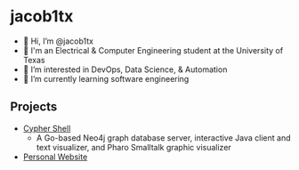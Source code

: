 jacob1tx
=========
* 👋 Hi, I’m @jacob1tx
* 🏫 I'm an Electrical & Computer Engineering student at the University of Texas
* 👀 I’m interested in DevOps, Data Science, & Automation
* 🌱 I’m currently learning software engineering

Projects
--------
* [Cypher Shell](https://github.com/jacob1tx/pp-jgm3339)
  * A Go-based Neo4j graph database server, interactive Java client and text visualizer, and Pharo Smalltalk graphic visualizer
* [Personal Website](https://github.com/jacob1tx/jacob1tx.github.io)

